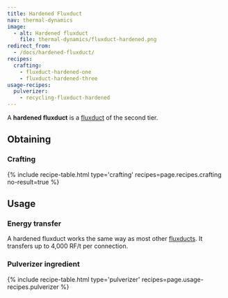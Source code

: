 ```yaml
---
title: Hardened Fluxduct
nav: thermal-dynamics
image:
  - alt: Hardened fluxduct
    file: thermal-dynamics/fluxduct-hardened.png
redirect_from:
  - /docs/hardened-fluxduct/
recipes:
  crafting:
    - fluxduct-hardened-one
    - fluxduct-hardened-three
usage-recipes:
  pulverizer:
    - recycling-fluxduct-hardened
---
```


A **hardened fluxduct** is a [fluxduct](/docs/fluxducts/) of the second tier.


Obtaining
---------

### Crafting
{% include recipe-table.html type='crafting' recipes=page.recipes.crafting no-result=true %}


Usage
-----

### Energy transfer
A hardened fluxduct works the same way as most other
[fluxducts](/docs/fluxducts/). It transfers up to 4,000 RF/t per connection.

### Pulverizer ingredient
{% include recipe-table.html type='pulverizer' recipes=page.usage-recipes.pulverizer %}
